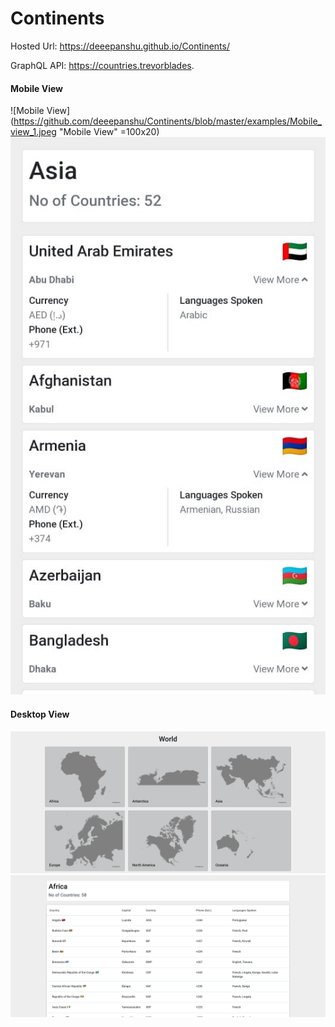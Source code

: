 # Continents

Hosted Url: https://deeepanshu.github.io/Continents/

GraphQL API: https://countries.trevorblades.

#### Mobile View
![Mobile View](https://github.com/deeepanshu/Continents/blob/master/examples/Mobile_view_1.jpeg "Mobile View" =100x20)
![Details Mobile View](https://github.com/deeepanshu/Continents/blob/master/examples/Mobile_view_2.jpeg "Details Mobile View")


#### Desktop View
![Desktop View](https://github.com/deeepanshu/Continents/blob/master/examples/Desktop_view_1.png "Desktop View")
![Details Desktop View](https://github.com/deeepanshu/Continents/blob/master/examples/Desktop_view_2.png "Details Desktop View")
